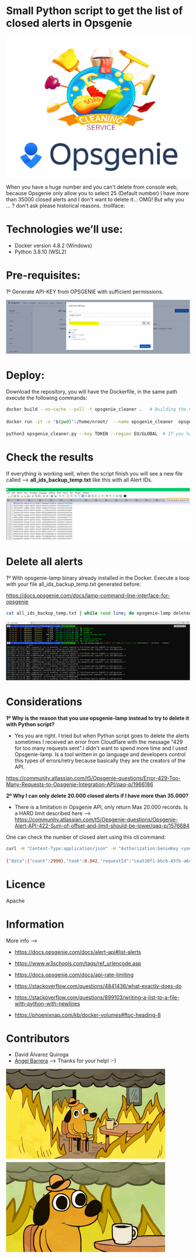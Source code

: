 # Small Python script to get the list of closed alerts in Opsgenie

![opsgenie_clean](/assets/opsgenie_cleaner_logo.png)

When you have a huge number and you can't delete from console web, because Opsgenie only allow you to select 25 (Default number) I have more than 35000 closed alerts and I don't want to delete it... OMG! But why you ... ? don't ask please historical reasons. :trollface:

# Technologies we’ll use:

* Docker version 4.8.2 (Windows)
* Python 3.8.10 (WSL2)

# Pre-requisites:

1º Generate API-KEY from OPSGENIE with sufficient permissions.

![api-key-opsgenie](/assets/generate_api_key_opsgenie.PNG)

# Deploy:

Download the repository, you will have the Dockerfile, in the same path execute the following commands:

```bash
docker build --no-cache --pull -t opsgenie_cleaner .   # Building the new image.

docker run -it -v "$(pwd)":/home/nroot/  --name opsgenie_cleaner  opsgenie_cleaner # Run the container with a volume.

python3 opsgenie_cleaner.py --key TOKEN --region EU/GLOBAL  # If you have any doubt "python3 opsgenie_cleaner.py --help"
```



# Check the results

If everything is working well, when the script finish you will see a new file called --> **all_ids_backup_temp.txt** like this with all Alert IDs. 

![Result](/assets/testing.PNG)


# Delete all alerts

1º With opsgenie-lamp binary already installed in the Docker. Execute a loop with your file all_ids_backup_temp.txt generated before:

https://docs.opsgenie.com/docs/lamp-command-line-interface-for-opsgenie

```bash
cat all_ids_backup_temp.txt | while read line; do opsgenie-lamp deleteAlert --id $line  --apiKey 'XXX' ; done
```

![Result](/assets/opsgenie-lamp.png)

# Considerations

**1º Why is the reason that you use opsgenie-lamp instead to try to delete it with Python script?**

- Yes you are right. I tried but when Python script goes to delete the alerts sometimes I received an error from Cloudflare with the message "429 for too many requests sent".I didn't want to spend more time and I used Opsgenie-lamp. Is a tool written in go language and developers control this types of errors/retry because basically they are the creators of the API.

https://community.atlassian.com/t5/Opsgenie-questions/Error-429-Too-Many-Requests-to-Opsgenie-Integration-API/qaq-p/1966186

**2º Why I can only delete 20.000 closed alerts if I have more than 35.000?**

- There is a limitation in Opsgenie API, only return Max 20.000 records. Is a HARD limit described here --> https://community.atlassian.com/t5/Opsgenie-questions/Opsgenie-Alert-API-422-Sum-of-offset-and-limit-should-be-lower/qaq-p/1576684

One can check the number of closed alert using this cli command:  
```bash
curl -H "Content-Type:application/json" -H "Authorization:GenieKey <your_api_key>" https://api.eu.opsgenie.com/v2/alerts/count?query=status%3Aclosed

{"data":{"count":2990},"took":0.042,"requestId":"cea530f1-bbc6-45fb-a6c6-dcb52275995f"}
```

# Licence

Apache

# Information

More info --> 

* https://docs.opsgenie.com/docs/alert-api#list-alerts

* https://www.w3schools.com/tags/ref_urlencode.asp

* https://docs.opsgenie.com/docs/api-rate-limiting

* https://stackoverflow.com/questions/4841436/what-exactly-does-do

* https://stackoverflow.com/questions/899103/writing-a-list-to-a-file-with-python-with-newlines

* https://phoenixnap.com/kb/docker-volumes#ftoc-heading-8

# Contributors

* David Álvarez Quiroga
* [Ángel Barrera](https://github.com/angelbarrera92) --> Thanks for your help! :-)


![meme](/assets/this_is_fine.gif)
